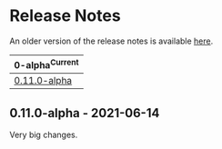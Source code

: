 # Release Notes

An older version of the release notes is available
[here](https://github.com/Cosdromeda/Space/blob/832527411a67b092616eb3894d18de2bd57833b6/RELEASES.md).

| **0-alpha**<sup>Current</sup>            |
| ---------------------------------------- |
| [0.11.0-alpha](#0110-alpha---2021-06-14) |

## 0.11.0-alpha - 2021-06-14

Very big changes.
